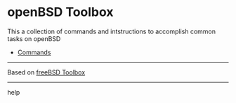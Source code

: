 # openBSD Toolbox

This a collection of commands and intstructions to accomplish common tasks on openBSD


* [Commands](https://github.com/displayn/openbsd-toolbox/blob/master/commands.md)

---
Based on [freeBSD Toolbox](https://github.com/hukl/freebsd-toolbox)

---
help